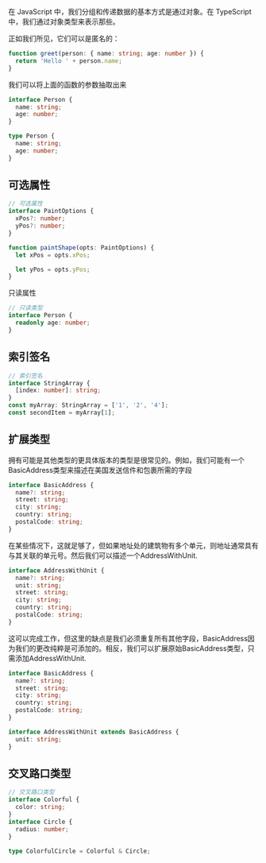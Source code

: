 在 JavaScript 中，我们分组和传递数据的基本方式是通过对象。在 TypeScript 中，我们通过对象类型来表示那些。

正如我们所见，它们可以是匿名的：

```ts
function greet(person: { name: string; age: number }) {
  return 'Hello ' + person.name;
}
```

我们可以将上面的函数的参数抽取出来

```ts
interface Person {
  name: string;
  age: number;
}

type Person {
  name: string;
  age: number;
}
```

## 可选属性

```ts
// 可选属性
interface PaintOptions {
  xPos?: number;
  yPos?: number;
}

function paintShape(opts: PaintOptions) {
  let xPos = opts.xPos;

  let yPos = opts.yPos;
}
```

只读属性

```ts
// 只读类型
interface Person {
  readonly age: number;
}
```

## 索引签名

```ts
// 索引签名
interface StringArray {
  [index: number]: string;
}
const myArray: StringArray = ['1', '2', '4'];
const secondItem = myArray[1];
```

## 扩展类型

拥有可能是其他类型的更具体版本的类型是很常见的。例如，我们可能有一个BasicAddress类型来描述在美国发送信件和包裹所需的字段

```ts
interface BasicAddress {
  name?: string;
  street: string;
  city: string;
  country: string;
  postalCode: string;
}
```
在某些情况下，这就足够了，但如果地址处的建筑物有多个单元，则地址通常具有与其关联的单元号。然后我们可以描述一个AddressWithUnit.

```ts
interface AddressWithUnit {
  name?: string;
  unit: string;
  street: string;
  city: string;
  country: string;
  postalCode: string;
}
```

这可以完成工作，但这里的缺点是我们必须重复所有其他字段，BasicAddress因为我们的更改纯粹是可添加的。相反，我们可以扩展原始BasicAddress类型，只需添加AddressWithUnit.

```ts
interface BasicAddress {
  name?: string;
  street: string;
  city: string;
  country: string;
  postalCode: string;
}

interface AddressWithUnit extends BasicAddress {
  unit: string;
}
```
## 交叉路口类型
```ts
// 交叉路口类型
interface Colorful {
  color: string;
}
interface Circle {
  radius: number;
}

type ColorfulCircle = Colorful & Circle;

```
